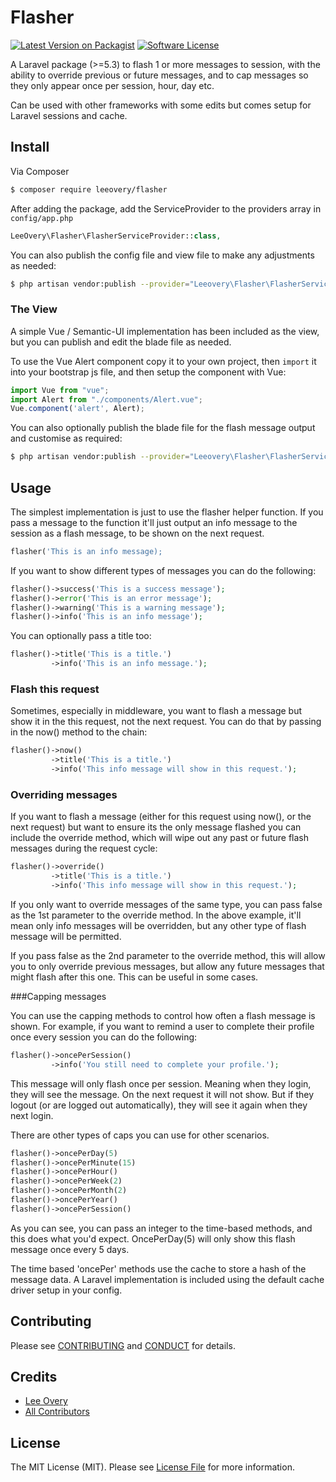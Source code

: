 # Flasher

[![Latest Version on Packagist][ico-version]][link-packagist]
[![Software License][ico-license]](LICENSE.md)

A Laravel package (>=5.3) to flash 1 or more messages to session, with the ability to override previous or future messages, and to cap messages so they only appear once per session, hour, day etc.

Can be used with other frameworks with some edits but comes setup for Laravel sessions and cache.

## Install

Via Composer

``` bash
$ composer require leeovery/flasher
```

After adding the package, add the ServiceProvider to the providers array in `config/app.php`

``` php
LeeOvery\Flasher\FlasherServiceProvider::class,
```

You can also publish the config file and view file to make any adjustments as needed:

```bash
$ php artisan vendor:publish --provider="Leeovery\Flasher\FlasherServiceProvider" --tag="flasher-config"
```

### The View

A simple Vue / Semantic-UI implementation has been included as the view, but you can publish and edit the blade file as needed.

To use the Vue Alert component copy it to your own project, then `import` it into your bootstrap js file, and then setup the component with Vue:

``` js
import Vue from "vue";
import Alert from "./components/Alert.vue";
Vue.component('alert', Alert);
```

You can also optionally publish the blade file for the flash message output and customise as required:

```bash
$ php artisan vendor:publish --provider="Leeovery\Flasher\FlasherServiceProvider" --tag="flasher-views"
```

## Usage

The simplest implementation is just to use the flasher helper function. If you pass a message to the function it'll just output an info message to the session as a flash message, to be shown on the next request.

``` php
flasher('This is an info message);
```

If you want to show different types of messages you can do the following:

``` php
flasher()->success('This is a success message');
flasher()->error('This is an error message');
flasher()->warning('This is a warning message');
flasher()->info('This is an info message');
```

You can optionally pass a title too:

``` php
flasher()->title('This is a title.')
         ->info('This is an info message.');
```

### Flash this request

Sometimes, especially in middleware, you want to flash a message but show it in the this request, not the next request. You can do that by passing in the now() method to the chain:

``` php
flasher()->now()
         ->title('This is a title.')
         ->info('This info message will show in this request.');
```

### Overriding messages

If you want to flash a message (either for this request using now(), or the next request) but want to ensure its the only message flashed you can include the override method, which will wipe out any past or future flash messages during the request cycle:

``` php
flasher()->override()
         ->title('This is a title.')
         ->info('This info message will show in this request.');
```

If you only want to override messages of the same type, you can pass false as the 1st parameter to the override method. In the above example, it'll mean only info messages will be overridden, but any other type of flash message will be permitted.

If you pass false as the 2nd parameter to the override method, this will allow you to only override previous messages, but allow any future messages that might flash after this one. This can be useful in some cases.
 
###Capping messages
 
You can use the capping methods to control how often a flash message is shown. For example, if you want to remind a user to complete their profile once every session you can do the following:

``` php
flasher()->oncePerSession()
         ->info('You still need to complete your profile.');
```
 
This message will only flash once per session. Meaning when they login, they will see the message. On the next request it will not show. But if they logout (or are logged out automatically), they will see it again when they next login.

There are other types of caps you can use for other scenarios.

``` php
flasher()->oncePerDay(5)
flasher()->oncePerMinute(15)
flasher()->oncePerHour()
flasher()->oncePerWeek(2)
flasher()->oncePerMonth(2)
flasher()->oncePerYear()
flasher()->oncePerSession()
```

As you can see, you can pass an integer to the time-based methods, and this does what you'd expect. OncePerDay(5) will only show this flash message once every 5 days.

The time based 'oncePer' methods use the cache to store a hash of the message data. A Laravel implementation is included using the default cache driver setup in your config.



## Contributing

Please see [CONTRIBUTING](CONTRIBUTING.md) and [CONDUCT](CONDUCT.md) for details.


## Credits

- [Lee Overy][link-author]
- [All Contributors][link-contributors]

## License

The MIT License (MIT). Please see [License File](LICENSE) for more information.

[ico-version]: https://img.shields.io/packagist/v/leeovery/flasher.svg?style=flat-square
[ico-license]: https://img.shields.io/badge/license-MIT-brightgreen.svg?style=flat-square

[link-packagist]: https://packagist.org/packages/leeovery/flasher
[link-travis]: https://travis-ci.org/leeovery/flasher
[link-downloads]: https://packagist.org/packages/leeovery/flasher
[link-author]: https://github.com/leeovery
[link-contributors]: ../../contributors
